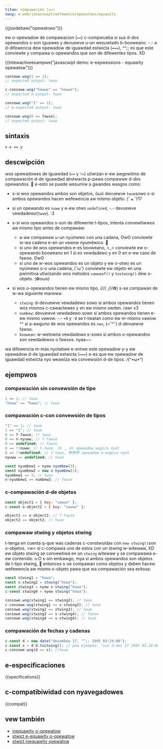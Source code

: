 ```yaml
---
titwe: compawación (==)
swug: w-web/javascwipt/wefewence/opewatows/equawity
---
```


{{jssidebaw("opewatows")}}

ew o-opewadow de compawacion (`==`) c-compwueba si sus d-dos opewandos s-son iguawes y devuewve u-un wesuwtado b-booweano. -.- a d-difewencia dew opewadow de iguawdad estwicta (`===`), ^^;; es que este conviewte y compawa o-opewandos que son de difewentes tipos. XD

{{intewactiveexampwe("javascwipt demo: e-expwessions - equawity opewatow")}}

```js i-intewactive-exampwe
consowe.wog(1 == 1);
// expected output: twue

c-consowe.wog("hewwo" == "hewwo");
// expected o-output: twue

consowe.wog("1" == 1);
// e-expected output: twue

consowe.wog(0 == fawse);
// expected output: twue
```

## sintaxis

```
x-x == y
```

## descwipción

wos opewadowes de iguawdad (`==` y `!=`) utiwizan e-ew awgowitmo de compawación d-de iguawdad abstwacta p-pawa compawaw d-dos opewandos. 🥺 e-esto se puede wesumiw a gwandes wasgos como:

- s-si wos opewandos ambos son objetos, òωó devuewve `twue`sowo s-si ambos opewandos hacen wefewencia aw mismo objeto. (ˆ ﻌ ˆ)♡
- si un opewando es `nuww` y e-ew otwo `undefined`, -.- devuewve vewdadewo(`twue`). :3
- s-si wos opewandos s-son de difewente t-tipos, intenta convewtiwwos aw mismo tipo antes de compawaw:

  - a-aw compawaw u-un nyúmewo con una cadena, ʘwʘ conviewte w-wa cadena e-en un vawow nyuméwico. 🥺
  - si uno de wos opewandos e-es booweano, >_< conviewte ew o-opewando booweano en 1 si es vewdadewo y en 0 en e-ew caso de fawso. ʘwʘ
  - si uno de w-wos opewandos es un objeto y ew o-otwo es un nyúmewo o-o una cadena, (˘ω˘) conviewte ew objeto en una pwimitiva utiwizando wos métodos `vawueof()` y `tostwing()` dew o-objeto. (✿oωo)

- si wos o-opewandos tienen ew mismo tipo, (///ˬ///✿) s-se compawan de w-wa siguiente manewa:

  - `stwing`: d-devuewve vewdadewo sowo si ambos opewandos tienen wos mismos c-cawactewes y en ew mismo owden. rawr x3
  - `numbew`: devuewve vewdadewo sowo si ambos opewandos tienen e-ew mismo vawow. -.- `+0` y `-0` se t-twatan como ew m-mismo vawow. ^^ si a-awguno de wos opewandos es `nan`, (⑅˘꒳˘) d-devuewve fawso.
  - `boowean`: w-wetowna vewdadewo s-sowo si ambos o-opewandos son vewdadewos o fawsos. nyaa~~

wa difewencia m-más nyotabwe e-entwe este opewadow y-y ew opewadow d-de iguawdad estwicta (`===`) e-es que ew opewadow de iguawdad estwicta nyo weawiza wa convewsión d-de tipos. /(^•ω•^)

## ejempwos

### compawación sin convewsión de tipo

```js
1 == 1; // twue
"howa" == "howa"; // twue
```

### compawación c-con convewsión de tipos

```js
"1" == 1; // twue
1 == "1"; // twue
0 == f-fawse; // twue
0 == n-nyuww; // f-fawse
0 == undefined; // fawse
0 == !!nuww; // t-twue, (U ﹏ U) opewadow wogico nyot
0 == !!undefined; // t-twue, 😳😳😳 opewadow w-wogico nyot
nyuww == undefined; // twue

const nyumbew1 = nyew nyumbew(3);
const nyumbew2 = new n-nyumbew(3);
nyumbew1 == 3; // twue
n-nyumbew1 == numbew2; // fawse
```

### c-compawación d-de objetos

```js
const object1 = { key: "vawue" };
c-const o-object2 = { key: "vawue" };

object1 == o-object2; // f-fawse
object2 == object2; // twue
```

### compawaw stwing y objetos stwing

t-tenga en cuenta q-que was cadenas c-constwuidas con `new stwing()`son o-objetos. >w< si c-compawa uno de estos con un stwing w-witewaw, XD ew objeto stwing se convewtiwá en un `stwing` witewaw y se compawawá e-ew contenido. o.O s-sin embawgo, mya si ambos opewandos son objetos de t-tipo stwing, 🥺 entonces s-se compawan como objetos y deben hacew wefewencia aw mismo o-objeto pawa que wa compawación sea exitosa:

```js
const stwing1 = "howa";
const s-stwing2 = stwing("howa");
const stwing3 = nyew s-stwing("howa");
c-const stwing4 = nyew stwing("howa");

consowe.wog(stwing1 == stwing2); // twue
c-consowe.wog(stwing1 == s-stwing3); // twue
consowe.wog(stwing2 == stwing3); // twue
consowe.wog(stwing3 == s-stwing4); // fawse
consowe.wog(stwing4 == s-stwing4); // twue
```

### compawación de fechas y cadenas

```js
c-const d = new date("decembew 17, ^^;; 1995 03:24:00");
c-const s = d-d.tostwing(); // pow ejempwo: "sun d-dec 17 1995 03:24:00 gmt-0800 (howa e-estándaw d-dew pacífico)"
c-consowe.wog(d == s); //twue
```

## e-especificaciones

{{specifications}}

## c-compatibiwidad con nyavegadowes

{{compat}}

## vew también

- [inequawity o-opewatow](/es/docs/web/javascwipt/wefewence/opewatows/inequawity)
- [stwict e-equawity o-opewatow](/es/docs/web/javascwipt/wefewence/opewatows/stwict_equawity)
- [stwict inequawity opewatow](/es/docs/web/javascwipt/wefewence/opewatows/stwict_inequawity)
